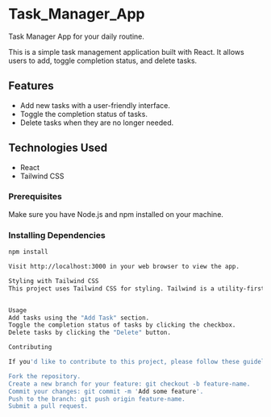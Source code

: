 # Task_Manager_App
Task Manager App for your daily routine.

This is a simple task management application built with React. It allows users to add, toggle completion status, and delete tasks.

## Features

- Add new tasks with a user-friendly interface.
- Toggle the completion status of tasks.
- Delete tasks when they are no longer needed.

## Technologies Used

- React
- Tailwind CSS

### Prerequisites

Make sure you have Node.js and npm installed on your machine.

### Installing Dependencies

```bash
npm install

Visit http://localhost:3000 in your web browser to view the app.

Styling with Tailwind CSS
This project uses Tailwind CSS for styling. Tailwind is a utility-first CSS framework that allows for rapid UI development. To customize the styles, refer to the tailwind.config.js file.


Usage
Add tasks using the "Add Task" section.
Toggle the completion status of tasks by clicking the checkbox.
Delete tasks by clicking the "Delete" button.

Contributing

If you'd like to contribute to this project, please follow these guidelines:

Fork the repository.
Create a new branch for your feature: git checkout -b feature-name.
Commit your changes: git commit -m 'Add some feature'.
Push to the branch: git push origin feature-name.
Submit a pull request.
